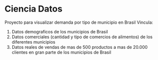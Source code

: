 # Ciencia Datos

Proyecto para visualizar demanda por tipo de municipio en Brasil
Vincula:
1) Datos demograficos de los municipios de Brasil
2) Datos comerciales (cantidad y tipo de comercios de alimentos) de los diferentes municipios
3) Datos reales de vendas de mas de 500 productos a mas de 20.000 clientes en gran parte de los municipios de Brasil
